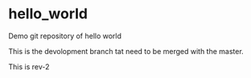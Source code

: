 # hello_world
Demo git repository of hello world

This is the devolopment branch tat need to be merged with the master.

This is rev-2
